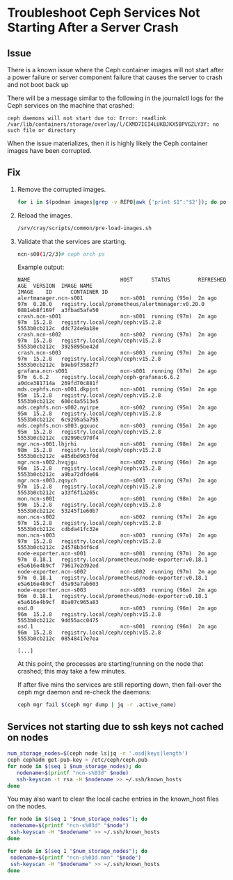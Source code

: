 # Troubleshoot Ceph Services Not Starting After a Server Crash

## Issue

There is a known issue where the Ceph container images will not start after a power failure or server component failure that causes the server to crash and not boot back up

There will be a message similar to the following in the journalctl logs for the Ceph services on the machine that crashed:

`ceph daemons will not start due to: Error: readlink /var/lib/containers/storage/overlay/l/CXMD7IEI4LUKBJKX5BPVGZLY3Y: no such file or directory`

When the issue materializes, then it is highly likely the Ceph container images have been corrupted.

## Fix

1. Remove the corrupted images.

   ```bash
   for i in $(podman images|grep -v REPO|awk {'print $1":"$2'}); do podman image rm $i; done
   ```

1. Reload the images.

   ```bash
   /srv/cray/scripts/common/pre-load-images.sh
   ```

1. Validate that the services are starting.

   ```bash
   ncn-s00(1/2/3)# ceph orch ps
   ```

   Example output:

   ```
   NAME                             HOST      STATUS         REFRESHED  AGE  VERSION  IMAGE NAME                                       IMAGE    ID      CONTAINER ID
   alertmanager.ncn-s001            ncn-s001  running (95m)  2m ago     97m  0.20.0   registry.local/prometheus/alertmanager:v0.20.0      0881eb8f169f  a3fbad5afe50
   crash.ncn-s001                   ncn-s001  running (97m)  2m ago     97m  15.2.8   registry.local/ceph/ceph:v15.2.8                    5553b0cb212c  ddc724e9a18e
   crash.ncn-s002                   ncn-s002  running (97m)  2m ago     97m  15.2.8   registry.local/ceph/ceph:v15.2.8                    5553b0cb212c  3925895be42d
   crash.ncn-s003                   ncn-s003  running (97m)  2m ago     97m  15.2.8   registry.local/ceph/ceph:v15.2.8                    5553b0cb212c  b9eb9f3582f7
   grafana.ncn-s001                 ncn-s001  running (97m)  2m ago     97m  6.6.2    registry.local/ceph/ceph-grafana:6.6.2              a0dce381714a  269fd70c881f
   mds.cephfs.ncn-s001.dkpjnt       ncn-s001  running (95m)  2m ago     95m  15.2.8   registry.local/ceph/ceph:v15.2.8                    5553b0cb212c  600c4a5513e5
   mds.cephfs.ncn-s002.nyirpe       ncn-s002  running (95m)  2m ago     95m  15.2.8   registry.local/ceph/ceph:v15.2.8                    5553b0cb212c  6c9295a5a795
   mds.cephfs.ncn-s003.gqxuoc       ncn-s003  running (95m)  2m ago     95m  15.2.8   registry.local/ceph/ceph:v15.2.8                    5553b0cb212c  c92990c970f4
   mgr.ncn-s001.lhjrhi              ncn-s001  running (98m)  2m ago     98m  15.2.8   registry.local/ceph/ceph:v15.2.8                    5553b0cb212c  e85dbd963f0d
   mgr.ncn-s002.hvqjgu              ncn-s002  running (96m)  2m ago     96m  15.2.8   registry.local/ceph/ceph:v15.2.8                    5553b0cb212c  a9ba72dfde66
   mgr.ncn-s003.zqoych              ncn-s003  running (97m)  2m ago     97m  15.2.8   registry.local/ceph/ceph:v15.2.8                    5553b0cb212c  a33f6f1a265c
   mon.ncn-s001                     ncn-s001  running (98m)  2m ago     99m  15.2.8   registry.local/ceph/ceph:v15.2.8                    5553b0cb212c  53245f1e60b7
   mon.ncn-s002                     ncn-s002  running (97m)  2m ago     97m  15.2.8   registry.local/ceph/ceph:v15.2.8                    5553b0cb212c  cdbda41fc32e
   mon.ncn-s003                     ncn-s003  running (97m)  2m ago     97m  15.2.8   registry.local/ceph/ceph:v15.2.8                    5553b0cb212c  24578b34f6cd
   node-exporter.ncn-s001           ncn-s001  running (97m)  2m ago     97m  0.18.1   registry.local/prometheus/node-exporter:v0.18.1     e5a616e4b9cf  79617e2d92ed
   node-exporter.ncn-s002           ncn-s002  running (97m)  2m ago     97m  0.18.1   registry.local/prometheus/node-exporter:v0.18.1     e5a616e4b9cf  d5a93a7ab603
   node-exporter.ncn-s003           ncn-s003  running (96m)  2m ago     96m  0.18.1   registry.local/prometheus/node-exporter:v0.18.1     e5a616e4b9cf  8ba07c965a83
   osd.0                            ncn-s003  running (96m)  2m ago     96m  15.2.8   registry.local/ceph/ceph:v15.2.8                    5553b0cb212c  9dd55acc0475
   osd.1                            ncn-s001  running (96m)  2m ago     96m  15.2.8   registry.local/ceph/ceph:v15.2.8                    5553b0cb212c  08548417e7ea

   [...]
   ```

   At this point, the processes are starting/running on the node that crashed; this may take a few minutes.

   If after five mins the services are still reporting down, then fail-over the ceph mgr daemon and re-check the daemons:

   ```bash
   ceph mgr fail $(ceph mgr dump | jq -r .active_name)
   ```

## Services not starting due to ssh keys not cached on nodes

```bash
num_storage_nodes=$(ceph node ls|jq -r '.osd|keys|length')
ceph cephadm get-pub-key > /etc/ceph/ceph.pub
for node in $(seq 1 $num_storage_nodes); do
   nodename=$(printf "ncn-s%03d" $node)
   ssh-keyscan -t rsa -H $nodename >> ~/.ssh/known_hosts
done
```

You may also want to clear the local cache entries in the known_host files on the nodes.

```bash
for node in $(seq 1 "$num_storage_nodes"); do
 nodename=$(printf "ncn-s%03d" "$node")
 ssh-keyscan -H "$nodename" >> ~/.ssh/known_hosts
done

for node in $(seq 1 "$num_storage_nodes"); do
 nodename=$(printf "ncn-s%03d.nmn" "$node")
 ssh-keyscan -H "$nodename" >> ~/.ssh/known_hosts
done
```
